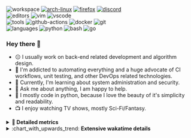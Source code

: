 ![workspace](https://img.shields.io/static/v1?label=&message=workspace:&color=555&style=flat-square)
[![arch-linux](https://img.shields.io/static/v1?logo=arch-linux&label=&message=Arch%20Linux&color=111&logoColor=AAA&style=flat-square)](https://archlinux.org)
[![firefox](https://img.shields.io/static/v1?logo=firefox-browser&label=&message=Firefox&color=111&logoColor=AAA&style=flat-square)](https://mozilla.org/en-US/firefox/)
[![discord](https://img.shields.io/static/v1?logo=discord&label=&message=Discord&color=111&logoColor=AAA&style=flat-square)](https://discord.gg/B8rf3xxgbJ)
<br>
![editors](https://img.shields.io/static/v1?label=&message=editors:&color=555&style=flat-square)
![vim](https://img.shields.io/static/v1?logo=vim&label=&message=vim&color=111&logoColor=AAA&style=flat-square)
![vscode](https://img.shields.io/static/v1?logo=visual-studio-code&label=&message=vscode&color=111&logoColor=AAA&style=flat-square)
<br>
![tools](https://img.shields.io/static/v1?label=&message=tools:&color=555&style=flat-square)
![github-actions](https://img.shields.io/static/v1?logo=github-actions&label=&message=github%20actions&color=111&logoColor=AAA&style=flat-square)
![docker](https://img.shields.io/static/v1?logo=docker&label=&message=docker&color=111&logoColor=AAA&style=flat-square)
![git](https://img.shields.io/static/v1?logo=git&label=&message=git&color=111&logoColor=AAA&style=flat-square)
<br>
![languages](https://img.shields.io/static/v1?label=&message=languages:&color=555&style=flat-square)
![python](https://img.shields.io/static/v1?logo=python&label=&message=python&color=111&logoColor=AAA&style=flat-square&link=)
![bash](https://img.shields.io/static/v1?logo=gnu-bash&label=&message=bash&color=111&logoColor=AAA&style=flat-square)
![go](https://img.shields.io/static/v1?logo=rust&label=&message=rust&color=111&logoColor=AAA&style=flat-square)

<!-- Load profile visitor count, but don't display it, keep it as a private stat, no need to show off (888)-->
[](https://visitor-badge.glitch.me/badge?page_id=ItsDrike.ItsDrike)

### Hey there 👋

- :neutral_face: I usually work on back-end related development and algorithm design.
- :man: I'm addicted to automating everything and a huge advocate of CI workflows, unit testing, and other DevOps related technologies.
- :seedling: Currently, I'm learning about system administration and security.
- :speech_balloon: Ask me about anything, I am happy to help.
- :snake: I mostly code in python, because I love the beauty of it's simplicity and readability.
- :tv: I enjoy watching TV shows, mostly Sci-Fi/Fantasy.

<details>
 <summary> <b>📌 Detailed metrics</b></summary>
 
 <table>
  <tr>
    <th>🙋 Profile Details</th>
    <th>🧮 Repositories traffic</th>
  </tr>
  <tr>
   <td>
     <img alt="" width="400" src="https://github.com/ItsDrike/ItsDrike/blob/master/metrics/profile.svg">
   </td>
   <td>
     <img alt="" width="400" src="https://github.com/ItsDrike/ItsDrike/blob/master/metrics/repositories.svg">
   </td>
  </tr>
  <tr>
    <th>📅 Isometric commit calendar</th>
    <th>🈷️ Most used languages</th>
  </tr>
  <tr>
    <td align="center">
      <img alt="" width="400" src="https://github.com/ItsDrike/ItsDrike/blob/master/metrics/isocalendar.svg">
    </td>
    <td>
      <img alt="" width="400" src="https://github.com/ItsDrike/ItsDrike/blob/master/metrics/languages.svg">
    </td>
  </tr>
  <tr>
   <th>♐ Code snippet of the day</th>
   <th>🌟 Recently starred repositories</th>
  </tr>
  <tr>
   <td align="center">
    <img alt="" width="400" src="https://github.com/ItsDrike/ItsDrike/blob/master/metrics/code_snippet.svg">
   </td>
   <td align="center">
    <img alt="" width="400" src="https://github.com/ItsDrike/ItsDrike/blob/master/metrics/starred_repos.svg">
   </td>
  </tr>
  <tr>
    <th>💡 Coding habits</th>
    <th>⏰ WakaTime plugin</th>
  </tr>
  <tr>
   <td align="center">
    <img alt="" width="400" src="https://github.com/ItsDrike/ItsDrike/blob/master/metrics/habits.svg">
   </td>
   <td align="center">
     <img alt="" width="400" src="https://github.com/ItsDrike/ItsDrike/blob/master/metrics/wakatime.svg">
   </td>
  </tr>
 </table>
</details>

<details>
 <summary>:chart_with_upwards_trend: <b>Extensive wakatime details</b></summary>
 
<!--START_SECTION:waka-->
![Code Time](http://img.shields.io/badge/Code%20Time-0%20secs-blue)

**I'm a Night 🦉** 

```text
🌞 Morning    101 commits    ██░░░░░░░░░░░░░░░░░░░░░░░   8.45% 
🌆 Daytime    429 commits    █████████░░░░░░░░░░░░░░░░   35.9% 
🌃 Evening    420 commits    ████████░░░░░░░░░░░░░░░░░   35.15% 
🌙 Night      245 commits    █████░░░░░░░░░░░░░░░░░░░░   20.5%

```
📅 **I'm Most Productive on Sunday** 

```text
Monday       189 commits    ████░░░░░░░░░░░░░░░░░░░░░   15.82% 
Tuesday      163 commits    ███░░░░░░░░░░░░░░░░░░░░░░   13.64% 
Wednesday    209 commits    ████░░░░░░░░░░░░░░░░░░░░░   17.49% 
Thursday     129 commits    ██░░░░░░░░░░░░░░░░░░░░░░░   10.79% 
Friday       108 commits    ██░░░░░░░░░░░░░░░░░░░░░░░   9.04% 
Saturday     182 commits    ███░░░░░░░░░░░░░░░░░░░░░░   15.23% 
Sunday       215 commits    ████░░░░░░░░░░░░░░░░░░░░░   17.99%

```


📊 **This Week I Spent My Time On** 

```text
💬 Programming Languages: 
Python                   24 hrs              ██████████████████░░░░░░░   75.17% 
Markdown                 2 hrs 3 mins        █░░░░░░░░░░░░░░░░░░░░░░░░   6.43% 
Docker                   1 hr 22 mins        █░░░░░░░░░░░░░░░░░░░░░░░░   4.32% 
TOML                     1 hr 17 mins        █░░░░░░░░░░░░░░░░░░░░░░░░   4.03% 
Bash                     37 mins             ░░░░░░░░░░░░░░░░░░░░░░░░░   1.98%

🔥 Editors: 
Neovim                   31 hrs 56 mins      █████████████████████████   100.0%

💻 Operating System: 
Linux                    31 hrs 56 mins      █████████████████████████   100.0%

```

**I Mostly Code in Python** 

```text
Python                   29 repos            ████████████████████░░░░░   82.86% 
Shell                    1 repo              ░░░░░░░░░░░░░░░░░░░░░░░░░   2.86% 
HTML                     1 repo              ░░░░░░░░░░░░░░░░░░░░░░░░░   2.86% 
C                        1 repo              ░░░░░░░░░░░░░░░░░░░░░░░░░   2.86% 
C#                       1 repo              ░░░░░░░░░░░░░░░░░░░░░░░░░   2.86%

```



 Last Updated on 15/07/2022 02:29:41 UTC
<!--END_SECTION:waka-->

</details>
